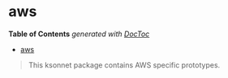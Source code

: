 # aws

<!-- START doctoc generated TOC please keep comment here to allow auto update -->
<!-- DON'T EDIT THIS SECTION, INSTEAD RE-RUN doctoc TO UPDATE -->
**Table of Contents**  *generated with [DocToc](https://github.com/thlorenz/doctoc)*

- [aws](#aws)

<!-- END doctoc generated TOC please keep comment here to allow auto update -->


> This ksonnet package contains AWS specific prototypes.
